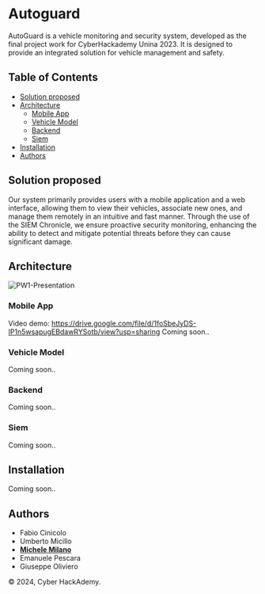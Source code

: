 # Autoguard
AutoGuard is a vehicle monitoring and security system, developed as the final project work for CyberHackademy Unina 2023. It is designed to provide an integrated solution for vehicle management and safety.

## Table of Contents
- [Solution proposed](#solution-proposed)
- [Architecture](#architecture)
  - [Mobile App](#mobile-app)
  - [Vehicle Model](#vehicle-model)
  - [Backend](#backend)
  - [Siem](#siem)
- [Installation](#installation)
- [Authors](#authors)

## Solution proposed

Our system primarily provides users with a mobile application and a web interface, allowing them to view their vehicles, associate new ones, and manage them remotely in an intuitive and fast manner. Through the use of the SIEM Chronicle, we ensure proactive security monitoring, enhancing the ability to detect and mitigate potential threats before they can cause significant damage.

## Architecture 

![PW1-Presentation](https://github.com/Cyber-HackAdemy-UniNa/autoguard/assets/75443422/665bad8b-c44a-493c-9e1b-c983826f9b7e)

### Mobile App
Video demo: https://drive.google.com/file/d/1foSbeJyDS-IP1n5wsapugEBdawRYSotb/view?usp=sharing
Coming soon..

### Vehicle Model
Coming soon..


### Backend
Coming soon..

### Siem
Coming soon..

## Installation

Coming soon..

## Authors

- Fabio Cinicolo
- Umberto Micillo
- <a href="https://michelemilano.it/about/">**Michele Milano**</a>
- Emanuele Pescara
- Giuseppe Oliviero


© 2024, Cyber HackAdemy.
